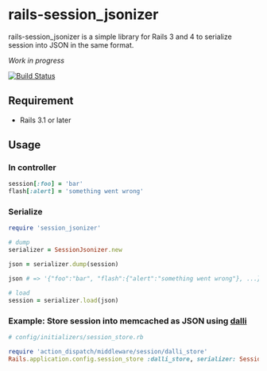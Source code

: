 # rails-session_jsonizer

rails-session_jsonizer is a simple library for Rails 3 and 4 to
serialize session into JSON in the same format.

*Work in progress*

[![Build Status](https://travis-ci.org/pixta-dev/rails-session_jsonizer.svg?branch=master)](https://travis-ci.org/pixta-dev/rails-session_jsonizer)

## Requirement

* Rails 3.1 or later

## Usage

### In controller

```ruby
session[:foo] = 'bar'
flash[:alert] = 'something went wrong'
```

### Serialize

```ruby
require 'session_jsonizer'

# dump
serializer = SessionJsonizer.new

json = serializer.dump(session)

json # => '{"foo":"bar", "flash":{"alert":"something went wrong"}, ...}'

# load
session = serializer.load(json)
```

### Example: Store session into memcached as JSON using [dalli](https://github.com/mperham/dalli)

```ruby
# config/initializers/session_store.rb

require 'action_dispatch/middleware/session/dalli_store'
Rails.application.config.session_store :dalli_store, serializer: SessionJsonizer.new, ...
```
